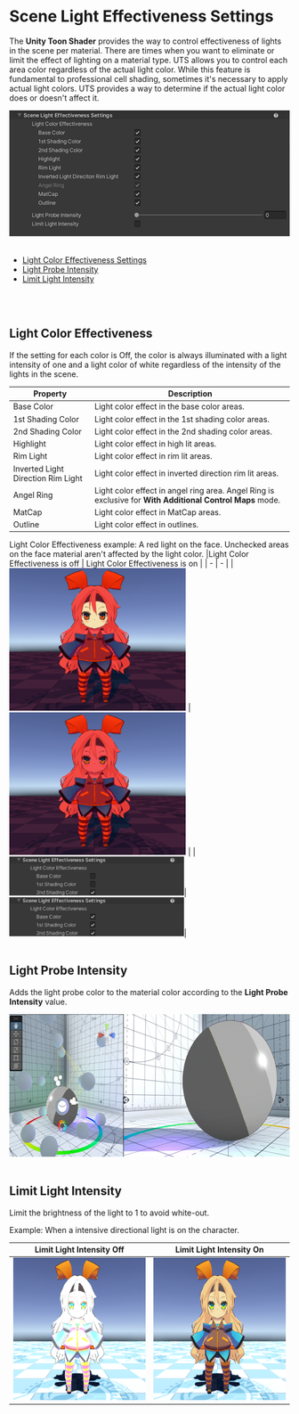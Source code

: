 # Scene Light Effectiveness Settings

The **Unity Toon Shader** provides the way to control effectiveness of lights in the scene per material. There are times when you want to eliminate or limit the effect of lighting on a material type.
UTS allows you to control each area color regardless of the actual light color. While this feature is fundamental to professional cell shading, sometimes it's necessary to apply actual light colors. 
UTS provides a way to determine if the actual light color does or doesn't affect it.


<img src="images/InspectorSceneLightEffectivenessSettings.png" width="573">
<br/><br/>

* [Light Color Effectiveness Settings](#light-color-effectiveness)
* [Light Probe Intensity](#light-probe-intensity)
* [Limit Light Intensity](#limit-light-intensity)

<br/><br/>

## Light Color Effectiveness

If the setting for each color is Off, the color is always illuminated with a light intensity of one and a light color of white regardless of the intensity of the lights in the scene.

| Property | Description |
| --|  --|
| Base Color |  Light color effect in the base color areas. |
| 1st Shading Color |  Light color effect in the 1st shading color areas. |
| 2nd Shading Color |  Light color effect in the 2nd shading color areas. |
| Highlight |  Light color effect in high lit areas. |
| Rim Light |  Light color effect in rim lit areas. |
| Inverted Light Direction Rim Light | Light color effect in inverted direction rim lit areas. |
| Angel Ring |  Light color effect in angel ring area. Angel Ring is exclusive for  **With Additional Control Maps** mode.|
| MatCap |  Light color effect in  MatCap areas. |
| Outline |  Light color effect in outlines. |

Light Color Effectiveness example: A red light on the face. Unchecked areas on the face material aren't affected by the light color.
|Light Color Effectiveness is off | Light Color Effectiveness is on |
| - | - |
| <img src="images/SceneLightColorEffectivenessOn.png" height="256"> | <img src="images/SceneLightColorEffectivenessOff.png" height="256"> |
|<img src="images/SceneLightColorEffectiveness1.png" height="70">|<img src="images/SceneLightColorEffectiveness0.png" height="70">|
<br/><br/>


## Light Probe Intensity

Adds the light probe color to the material color according to the **Light Probe Intensity** value.

<img src="images/LightProbeIntensity.gif" height="256">
<br><br>

## Limit Light Intensity

Limit the brightness of the light to 1 to avoid white-out.

Example: When a intensive directional light is on the character.

| Limit Light Intensity Off | Limit Light Intensity On |
| - | - |
| <img src="images/LimitLightIntensityOff.png" height="256"> | <img src="images/LimitLightIntensityOn.png" height="256"> |
